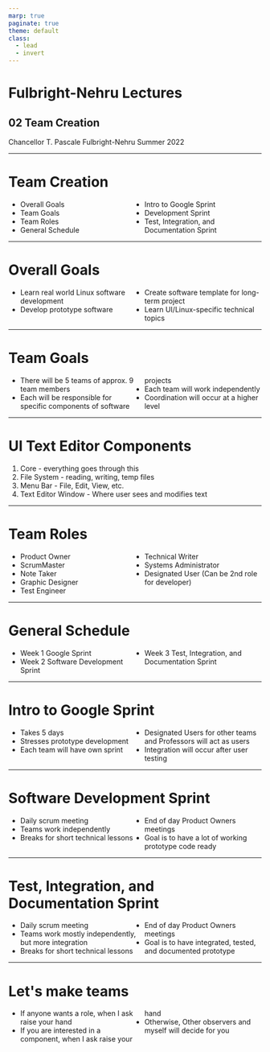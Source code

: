 ```yaml
---
marp: true
paginate: true
theme: default
class:
  - lead
  - invert
---
```


# Fulbright-Nehru Lectures
## 02 Team Creation


Chancellor T. Pascale
Fulbright-Nehru
Summer 2022

-------------------------------
# Team Creation

<style scoped>
ul { columns: 2; }
</style>
- Overall Goals
- Team Goals
- Team Roles
- General Schedule
- Intro to Google Sprint
- Development Sprint
- Test, Integration, and Documentation Sprint

<!-- This will be hectic and we will adapt, that will always be your best tool, your ability to adapt. -->

-------------------------------

# Overall Goals

- Learn real world Linux software development
- Develop prototype software
- Create software template for long-term project
- Learn UI/Linux-specific technical topics

<!-- Don't be overwhelmed, you can always do more than you think you can! -->
<!-- Also doing things properly is more important than doing them fast -->

-------------------------------

# Team Goals

- There will be 5 teams of approx. 9 team members
- Each will be responsible for specific components of software projects
- Each team will work independently
- Coordination will occur at a higher level

<!-- Communication is key and it needs to go up and down -->
<!-- Being professional is not being friends, but being cordial and being focused on maximizing everyone's impact -->
<!-- Coordination is important but making sure that what you have built lasts beyond these three weeks is more so, so if
you need to break something to make it work in the long run, do it early -->

-------------------------------

# UI Text Editor Components

1. Core - everything goes through this
2. File System - reading, writing, temp files
3. Menu Bar - File, Edit, View, etc.
4. Text Editor Window - Where user sees and modifies text

-------------------------------

# Team Roles

<style scoped>
ul { columns: 2; }
</style>

- Product Owner
- ScrumMaster
- Note Taker
- Graphic Designer
- Test Engineer
- Technical Writer
- Systems Administrator
- Designated User (Can be 2nd role for developer)

<!-- Choose what you are best at but you will not only be fulfilling that role -->
<!-- If we have more people than roles on a team, then split responsibilities or have a co-lead -->
<!-- The teams can decide to switch up roles throughout the 3 weeks, but don't waste time doing this -->

-------------------------------

# General Schedule

- Week 1 Google Sprint
- Week 2 Software Development Sprint
- Week 3 Test, Integration, and Documentation Sprint

<!-- The first sprint will focus on creating a long term plan/design, a good basis for future work but not the foundation of a building, things can change -->
<!-- Really focus on development in the 2nd week, but if it makes sense you can start on documentation, testing, and integration earlier -->
<!-- Continue developing in week 3, but you may do less feature development, and by the end, your software and artifacts should allow for further development -->

-------------------------------

# Intro to Google Sprint

- Takes 5 days
- Stresses prototype development
- Each team will have own sprint
- Designated Users for other teams and Professors will act as users
- Integration will occur after user testing

<!-- The Google Sprint is just one of many short term prototyping methodologies -->
<!-- It is a process and should be followed pretty closely -->
<!-- This is a collaborative effort, within and between teams -->
<!-- Don't be afraid to express yourself, no idea is a bad idea and may lead to breakthroughs -->

-------------------------------

# Software Development Sprint

- Daily scrum meeting
- Teams work independently
- Breaks for short technical lessons
- End of day Product Owners meetings
- Goal is to have a lot of working prototype code ready

<!-- We will have a pattern to each day, this will help us focus on the tasks at hand and know what happens when -->
<!-- Feel free to do whatever you need but avoid distractions -->
<!-- We will work to create minimal viable products at all times, demonstrate them and then integrate as often as possible -->

-------------------------------

# Test, Integration, and Documentation Sprint

- Daily scrum meeting
- Teams work mostly independently, but more integration
- Breaks for short technical lessons
- End of day Product Owners meetings
- Goal is to have integrated, tested, and documented prototype

<!-- Similar to the previous week, but we focus on making it easier to continue your work beyond these 3 weeks -->
<!-- You should be confident in what you created, rather than "crossing your fingers" each time you run the code -->
<!-- We will have competitions meant to focus your work, not distract you from your final goal -->

-------------------------------

# Let's make teams

- If anyone wants a role, when I ask raise your hand
- If you are interested in a component, when I ask raise your hand
- Otherwise, Other observers and myself will decide for you

<!-- I will switch back to roles slide and I will ask for people to fill roles and join teams, lets make this quick -->
<!-- Think about the role and consider if it makes sense for you, don't focus a lot on who you want to work with -->
<!-- Don't let others decide for you and this is not permanent -->